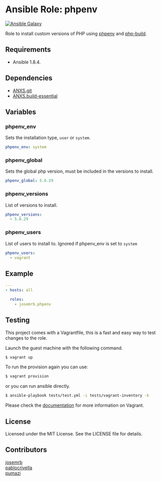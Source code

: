 # Ansible Role: phpenv

[![Ansible Galaxy](http://img.shields.io/badge/ansible--galaxy-josemrb.phpenv-blue.svg)](https://galaxy.ansible.com/list#/roles/5115)

Role to install custom versions of PHP using [phpenv](https://github.com/CHH/phpenv) and [php-build](https://github.com/php-build/php-build).

## Requirements
- Ansible 1.8.4.

## Dependencies
- [ANXS.git](https://github.com/ANXS/git)
- [ANXS.build-essential](https://github.com/ANXS/build-essential)

## Variables
### phpenv_env
Sets the installation type, `user` or `system`.
```yaml
phpenv_env: system
```

### phpenv_global
Sets the global php version, must be included in the versions to install.
```yaml
phpenv_global: 5.6.29
```

### phpenv_versions
List of versions to install.
```yaml
phpenv_versions:
  - 5.6.29
```

### phpenv_users
List of users to install to.
Ignored if phpenv_env is set to `system`
```yaml
phpenv_users:
  - vagrant
 ```

## Example

```yaml
---
- hosts: all

  roles:
    - josemrb.phpenv
```

## Testing

This project comes with a Vagrantfile, this is a fast and easy way to test changes to the role.

Launch the guest machine with the following command.
```sh
$ vagrant up
```

To run the provision again you can use:
```sh
$ vagrant provision
```

or you can run ansible directly.

```sh
$ ansible-playbook tests/test.yml -i tests/vagrant-inventory -k
```

Please check the [documentation](http://docs.vagrantup.com/v2/) for more information on Vagrant.

## License

Licensed under the MIT License. See the LICENSE file for details.

## Contributors
[josemrb](https://github.com/josemrb)  
[pablocrivella](https://github.com/pablocrivella)  
[pumazi](https://github.com/pumazi)
